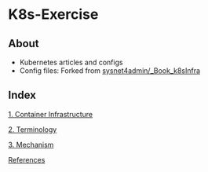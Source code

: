 # K8s-Exercise

## About

- Kubernetes articles and configs
- Config files: Forked from [sysnet4admin/_Book_k8sInfra](https://github.com/sysnet4admin/_Book_k8sInfra)

## Index

[1. Container Infrastructure](K8s-Exerci%20c97d9/1%20Containe%20fb1bc.md)

[2. Terminology](K8s-Exerci%20c97d9/2%20Terminol%2038f03.md)

[3. Mechanism](K8s-Exerci%20c97d9/3%20Mechanis%20bac5a.md)

[References](K8s-Exerci%20c97d9/References%2066407.md)
